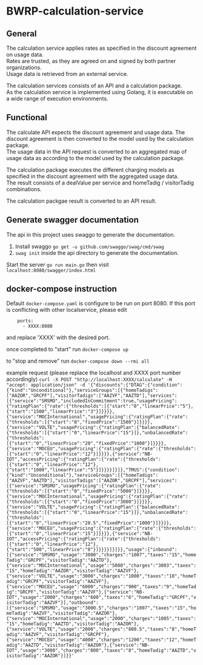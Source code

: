 # BWRP-calculation-service

## General
The calculation service applies rates as specified in the discount agreement on usage data.  
Rates are trusted, as they are agreed on and signed by both partner organizations.  
Usage data is retrieved from an external service.  

The calculation services consists of an API and a calculation package.  
As the calculation service is implemented using Golang, it is executable on a wide range of execution environments.  

## Functional
The calculate API expects the discount agreement and usage data. The discount agreement is then converted to the model used by the calculation package.    
The usage data in the API request is converted to an aggregated map of usage data as according to the model used by the calculation package.  

The calculation package executes the different charging models as specified in the discount agreement with the aggregated usage data.  
The result consists of a dealValue per service and homeTadig / visitorTadig combinations.  

The calculation packgae result is converted to an API result.

## Generate swagger documentation

The api in this project uses swaggo to generate the documentation.

1. Install swaggo `go get -u github.com/swaggo/swag/cmd/swag`
2. `swag init` inside the api directory to generate the documentation.


Start the server `go run main.go` then visit `localhost:8080/swagger/index.html`


## docker-compose instruction
Default `docker-compose.yaml` is configure to be run on port 8080. If this port is conflicting with other localservice, please edit
```
    ports:
      - XXXX:8080
```

and replace 'XXXX' with the desired port.

once completed to "start" run
`docker-compose up`

to "stop and remove" run
`docker-compose down --rmi all`

example request (please replace the localhost and XXXX port number accordingly)
`curl -X POST "http://localhost:XXXX/calculate" -H  "accept: application/json" -d '{"discounts":{"DTAG":{"condition":{"kind":"Unconditional"},"serviceGroups":[{"homeTadigs":["AAZOR","GRCPF"],"visitorTadigs":["AAZVF","AAZTD"],"services":[{"service":"SMSMO","includedInCommitment":true,"usagePricing":{"ratingPlan":{"rate":{"thresholds":[{"start":"0","linearPrice":"5"},{"start":"1500","linearPrice":"3"}]}}}},{"service":"MOCInternational","usagePricing":{"ratingPlan":{"rate":{"thresholds":[{"start":"0","fixedPrice":"1500"}]}}}},{"service":"VOLTE","usagePricing":{"ratingPlan":{"balancedRate":{"thresholds":[{"start":"0","linearPrice":"15"}]},"unbalancedRate":{"thresholds":[{"start":"0","linearPrice":"20","fixedPrice":"1000"}]}}}},{"service":"MOCEU","usagePricing":{"ratingPlan":{"rate":{"thresholds":[{"start":"0","linearPrice":"12"}]}}}},{"service":"NB-IOT","accessPricing":{"ratingPlan":{"rate":{"thresholds":[{"start":"0","linearPrice":"12"},{"start":"1000","linearPrice":"5"}]}}}}]}]},"TMUS":{"condition":{"kind":"Unconditional"},"serviceGroups":[{"homeTadigs":["AAZVF","AAZTD"],"visitorTadigs":["AAZOR","GRCPF"],"services":[{"service":"SMSMO","usagePricing":{"ratingPlan":{"rate":{"thresholds":[{"start":"0","fixedPrice":"5000"}]}}}},{"service":"MOCInternational","usagePricing":{"ratingPlan":{"rate":{"thresholds":[{"start":"0","fixedPrice":"3000"}]}}}},{"service":"VOLTE","usagePricing":{"ratingPlan":{"balancedRate":{"thresholds":[{"start":"0","linearPrice":"15"}]},"unbalancedRate":{"thresholds":[{"start":"0","linearPrice":"20.5","fixedPrice":"1000"}]}}}},{"service":"MOCEU","usagePricing":{"ratingPlan":{"rate":{"thresholds":[{"start":"0","linearPrice":"15"}]}}}},{"service":"NB-IOT","accessPricing":{"ratingPlan":{"rate":{"thresholds":[{"start":"0","linearPrice":"12"},{"start":"500","linearPrice":"8"}]}}}}]}]}},"usage":{"inbound":[{"service":"SMSMO","usage":"3000","charges":"1007","taxes":"15","homeTadig":"GRCPF","visitorTadig":"AAZTD"},{"service":"MOCInternational","usage":"5000","charges":"3003","taxes":"15","homeTadig":"AAZOR","visitorTadig":"AAZVF"},{"service":"VOLTE","usage":"3000","charges":"1000","taxes":"10","homeTadig":"GRCPF","visitorTadig":"AAZVF"},{"service":"MOCEU","usage":"6000","charges":"900","taxes":"9","homeTadig":"GRCPF","visitorTadig":"AAZVF"},{"service":"NB-IOT","usage":"2000","charges":"600","taxes":"6","homeTadig":"GRCPF","visitorTadig":"AAZVF"}],"outbound":[{"service":"SMSMO","usage":"3000.5","charges":"1007","taxes":"15","homeTadig":"AAZVF","visitorTadig":"AAZOR"},{"service":"MOCInternational","usage":"2000","charges":"1005","taxes":"15","homeTadig":"AAZTD","visitorTadig":"AAZOR"},{"service":"VOLTE","usage":"2000","charges":"800.5","taxes":"8","homeTadig":"AAZVF","visitorTadig":"GRCPF"},{"service":"MOCEU","usage":"4000","charges":"1200","taxes":"12","homeTadig":"AAZTD","visitorTadig":"AAZOR"},{"service":"NB-IOT","usage":"3000","charges":"800","taxes":"8","homeTadig":"AAZTD","visitorTadig":"AAZOR"}]}}'`
